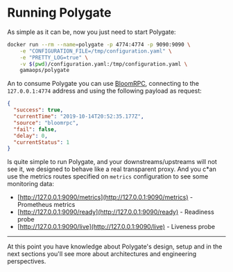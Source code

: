 # Running Polygate

As simple as it can be, now you just need to start Polygate:

```bash
docker run --rm --name=polygate -p 4774:4774 -p 9090:9090 \
	-e "CONFIGURATION_FILE=/tmp/configuration.yaml" \
	-e "PRETTY_LOG=true" \
	-v $(pwd)/configuration.yaml:/tmp/configuration.yaml \
	gamaops/polygate
```

An to consume Polygate you can use [BloomRPC](https://github.com/uw-labs/bloomrpc/releases), connecting to the `127.0.0.1:4774` address and using the following payload as request:

```json
{
  "success": true,
  "currentTime": "2019-10-14T20:52:35.177Z",
  "source": "bloomrpc",
  "fail": false,
  "delay": 0,
  "currentStatus": 1
}
```

Is quite simple to run Polygate, and your downstreams/upstreams will not see it, we designed to behave like a real transparent proxy. And you c*an use the metrics routes specified on `metrics` configuration to see some monitoring data:

* [http://127.0.0.1:9090/metrics](http://127.0.0.1:9090/metrics) - Prometheus metrics
* [http://127.0.0.1:9090/ready](http://127.0.0.1:9090/ready) - Readiness probe
* [http://127.0.0.1:9090/live](http://127.0.0.1:9090/live) - Liveness probe

--------------------

At this point you have knowledge about Polygate's design, setup and in the next sections you'll see more about architectures and engineering perspectives.